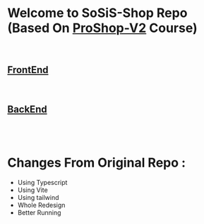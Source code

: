 # Welcome to SoSiS-Shop Repo (Based On [ProShop-V2](https://github.com/bradtraversy/proshop-v2) Course)

</br>

## [FrontEnd](https://github.com/hadiazt/SoSiS-Shop/tree/main/frontend)

</br>

## [BackEnd]()

</br>
</br>

# Changes From Original Repo :

- Using Typescript 
- Using Vite
- Using tailwind
- Whole Redesign
- Better Running